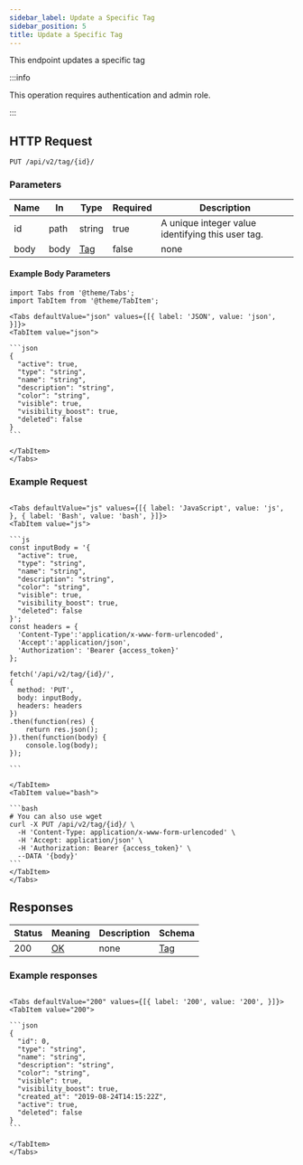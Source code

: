 ```yaml
---
sidebar_label: Update a Specific Tag
sidebar_position: 5
title: Update a Specific Tag
---
```


This endpoint updates a specific tag

:::info

This operation requires authentication and admin role.

:::

## HTTP Request

`PUT /api/v2/tag/{id}/`

### Parameters

|Name|In|Type|Required|Description|
|---|---|---|---|---|
|id|path|string|true|A unique integer value identifying this user tag.|
|body|body|[Tag](#schematag)|false|none|

#### Example Body Parameters

````mdx-code-block
import Tabs from '@theme/Tabs';
import TabItem from '@theme/TabItem';

<Tabs defaultValue="json" values={[{ label: 'JSON', value: 'json', }]}>
<TabItem value="json">

```json
{
  "active": true,
  "type": "string",
  "name": "string",
  "description": "string",
  "color": "string",
  "visible": true,
  "visibility_boost": true,
  "deleted": false
}
```

</TabItem>
</Tabs>
````

### Example Request

````mdx-code-block

<Tabs defaultValue="js" values={[{ label: 'JavaScript', value: 'js', }, { label: 'Bash', value: 'bash', }]}>
<TabItem value="js">

```js
const inputBody = '{
  "active": true,
  "type": "string",
  "name": "string",
  "description": "string",
  "color": "string",
  "visible": true,
  "visibility_boost": true,
  "deleted": false
}';
const headers = {
  'Content-Type':'application/x-www-form-urlencoded',
  'Accept':'application/json',
  'Authorization': 'Bearer {access_token}'
};

fetch('/api/v2/tag/{id}/',
{
  method: 'PUT',
  body: inputBody,
  headers: headers
})
.then(function(res) {
    return res.json();
}).then(function(body) {
    console.log(body);
});

```

</TabItem>
<TabItem value="bash">

```bash
# You can also use wget
curl -X PUT /api/v2/tag/{id}/ \
  -H 'Content-Type: application/x-www-form-urlencoded' \
  -H 'Accept: application/json' \
  -H 'Authorization: Bearer {access_token}' \
  --DATA '{body}'
```
</TabItem>
</Tabs>
````

## Responses

|Status|Meaning|Description|Schema|
|---|---|---|---|
|200|[OK](https://tools.ietf.org/html/rfc7231#section-6.3.1)|none|[Tag](#schematag)|

### Example responses


````mdx-code-block

<Tabs defaultValue="200" values={[{ label: '200', value: '200', }]}>
<TabItem value="200">

```json
{
  "id": 0,
  "type": "string",      
  "name": "string",      
  "description": "string",
  "color": "string",
  "visible": true,
  "visibility_boost": true,
  "created_at": "2019-08-24T14:15:22Z",
  "active": true,
  "deleted": false
}
```

</TabItem>
</Tabs>
````




